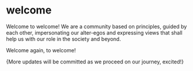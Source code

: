 # welcome

Welcome to welcome!
We are a community based on principles, guided by each other, impersonating our alter-egos and expressing views that shall help us with our role in the society and beyond.

Welcome again, to welcome!

{More updates will be committed as we proceed on our journey, excited!}
